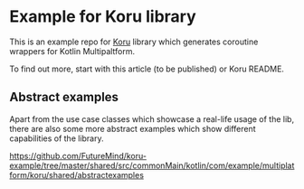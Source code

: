 # Example for Koru library

This is an example repo for [Koru](https://github.com/FutureMind/koru) library which generates coroutine wrappers for Kotlin Multipaltform.

To find out more, start with this article (to be published) or Koru README.

## Abstract examples

Apart from the use case classes which showcase a real-life usage of the lib, there are also some more abstract examples which show different capabilities of the library.

https://github.com/FutureMind/koru-example/tree/master/shared/src/commonMain/kotlin/com/example/multiplatform/koru/shared/abstractexamples
